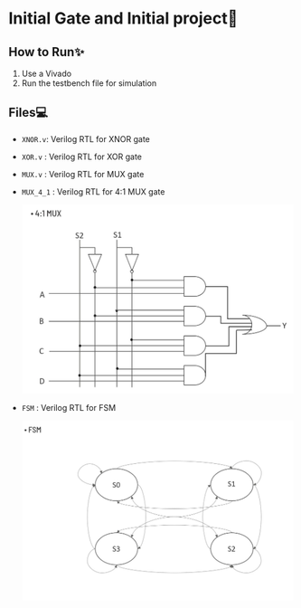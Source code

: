 # Initial Gate and Initial project🚀  

## How to Run✨  
  
1. Use a Vivado
2. Run the testbench file for simulation
  
## Files💻  
  
- `XNOR.v`: Verilog RTL for XNOR gate  
  
- `XOR.v` : Verilog RTL for XOR gate  
  
- `MUX.v` : Verilog RTL for MUX gate  
  
- `MUX_4_1` : Verilog RTL for 4:1 MUX gate

    ![4:1 MUX](4_1_MUX.jpg)


- `FSM` : Verilog RTL for FSM

    ![FSM](FSM.jpg)